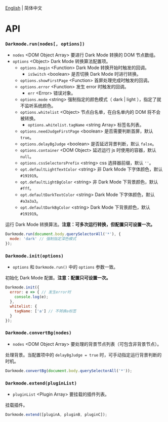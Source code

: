 [English](../en/API.md) | 简体中文

API
==============================

### `Darkmode.run(nodes[, options])`

- `nodes` &lt;DOM Object Array&gt; 要进行 Dark Mode 转换的 DOM 节点数组。
- `options` &lt;Object&gt; Dark Mode 转换算法配置项。
  - `options.begin` &lt;Function&gt; Dark Mode 转换开始时触发的回调。
    - `isSwitch` &lt;boolean&gt; 是否切换 Dark Mode 时进行转换。
  - `options.showFirstPage` &lt;Function&gt; 首屏处理完成时触发的回调。
  - `options.error` &lt;Function&gt; 发生 error 时触发的回调。
    - `err` &lt;Error&gt; 错误对象。
  - `options.mode` &lt;string&gt; 强制指定的颜色模式（ dark | light ），指定了就不监听系统颜色。
  - `options.whitelist` &lt;Object&gt; 节点白名单，在白名单内的 DOM 将不会被转换。
    - `options.whitelist.tagName` &lt;string Array&gt; 标签名列表。
  - `options.needJudgeFirstPage` &lt;boolean&gt; 是否需要判断首屏，默认 `true`。
  - `options.delayBgJudge` &lt;boolean&gt; 是否延迟背景判断，默认 `false`。
  - `options.container` &lt;DOM Object&gt; 延迟运行 js 时使用的容器，默认 `null`。
  - `options.cssSelectorsPrefix` &lt;string&gt; css 选择器前缀，默认 `''`。
  - `opt.defaultLightTextColor` &lt;string&gt; 非 Dark Mode 下字体颜色，默认 `#191919`。
  - `opt.defaultLightBgColor` &lt;string&gt; 非 Dark Mode 下背景颜色，默认 `#fff`。
  - `opt.defaultDarkTextColor` &lt;string&gt; Dark Mode 下字体颜色，默认 `#a3a3a3`。
  - `opt.defaultDarkBgColor` &lt;string&gt; Dark Mode 下背景颜色，默认 `#191919`。

运行 Dark Mode 转换算法。**注意：可多次运行转换，但配置只可设置一次。**

```javascript
Darkmode.run(document.body.querySelectorAll('*'), {
  mode: 'dark' // 强制指定深色模式
});
```

### `Darkmode.init(options)`

- `options` 和 `Darkmode.run()` 中的 `options` 参数一致。

初始化 Dark Mode 配置。**注意：配置只可设置一次。**

```javascript
Darkmode.init({
  error: e => { // 发生error时
    console.log(e);
  },
  whitelist: {
    tagName: ['a'] // 不转换a标签
  }
});
```

### `Darkmode.convertBg(nodes)`

- `nodes` &lt;DOM Object Array&gt; 要处理的背景节点列表（可包含非背景节点）。

处理背景。当配置项中的 `delayBgJudge = true` 时，可手动指定运行背景判断的时机。

```javascript
Darkmode.convertBg(document.body.querySelectorAll('*'));
```

### `Darkmode.extend(pluginList)`

- `pluginList` &lt;Plugin Array&gt; 要挂载的插件列表。

挂载插件。

```javascript
Darkmode.extend([pluginA, pluginB, pluginC]);
```
